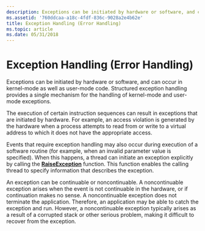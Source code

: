 ```yaml
---
description: Exceptions can be initiated by hardware or software, and can occur in kernel-mode as well as user-mode code. Structured exception handling provides a single mechanism for the handling of kernel-mode and user-mode exceptions.
ms.assetid: '760ddcaa-a18c-4fdf-836c-9028a2e4b62e'
title: Exception Handling (Error Handling)
ms.topic: article
ms.date: 05/31/2018
---
```


# Exception Handling (Error Handling)

Exceptions can be initiated by hardware or software, and can occur in kernel-mode as well as user-mode code. Structured exception handling provides a single mechanism for the handling of kernel-mode and user-mode exceptions.

The execution of certain instruction sequences can result in exceptions that are initiated by hardware. For example, an access violation is generated by the hardware when a process attempts to read from or write to a virtual address to which it does not have the appropriate access.

Events that require exception handling may also occur during execution of a software routine (for example, when an invalid parameter value is specified). When this happens, a thread can initiate an exception explicitly by calling the [**RaiseException**](/windows/win32/api/errhandlingapi/nf-errhandlingapi-raiseexception) function. This function enables the calling thread to specify information that describes the exception.

An exception can be continuable or noncontinuable. A noncontinuable exception arises when the event is not continuable in the hardware, or if continuation makes no sense. A noncontinuable exception does not terminate the application. Therefore, an application may be able to catch the exception and run. However, a noncontinuable exception typically arises as a result of a corrupted stack or other serious problem, making it difficult to recover from the exception.

 

 
